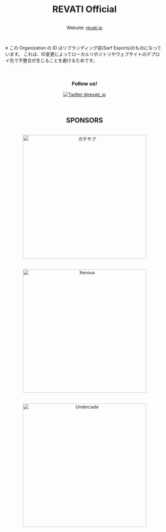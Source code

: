 <h1 align="center">REVATI Official</h1>

<img src="https://pbs.twimg.com/profile_banners/1483923792309075972/1746632052" alt="" align="center" />

<p align="center">Website: <a href="https://revati.jp" align="center">revati.jp</a></p>

<br />

※ この Organization の ID はリブランディング前(Sarf Esports)のものになっています。
これは、ID変更によってローカルリポジトリやウェブサイトのデプロイ先で不整合が生じることを避けるためです。

<br />

<h3 align="center">Follow us!</h3>

<p align="center">
<a href="https://twitter.com/revati_jp"><img src="https://img.shields.io/twitter/follow/revati_jp?label=%20%40revati_jp&style=social" alt="Twitter @revati_jp" /></a>
</p>

<br />

<h2 align="center">SPONSORS</h3>

<div align="center">
	<br />
	<a href="https://gachisup.com">
		<img src="https://revati.jp/images/logos/gachisup.webp" alt="ガチサプ" title="ガチサプ" width="392px" />
	</a>
	<br /><br /><br />
	<a href="https://xenova.shop">
		<img src="https://revati.jp/images/logos/xenova.webp" alt="Xenova" title="Xenova" width="392px" />
	</a>
	<br /><br /><br />
	<a href="https://undercade.official.ec">
		<img src="https://revati.jp/images/logos/undercade_white-bg.webp" alt="Undercade" title="Undercade" width="392px" />
	</a>
</div>
